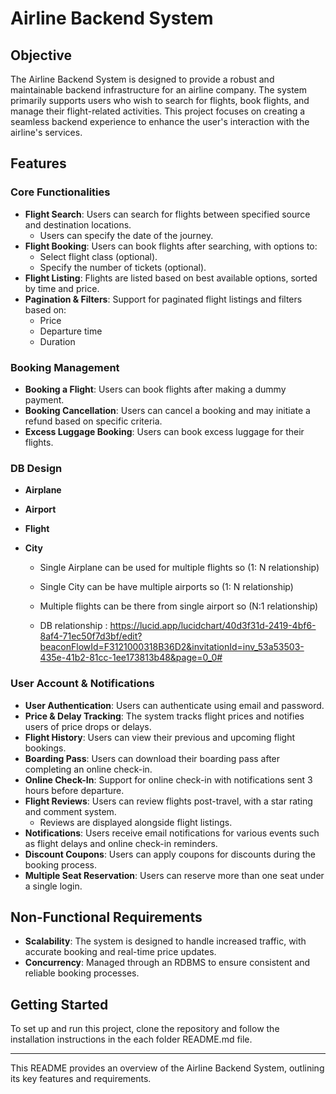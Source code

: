# Airline Backend System

## Objective
The Airline Backend System is designed to provide a robust and maintainable backend infrastructure for an airline company. The system primarily supports users who wish to search for flights, book flights, and manage their flight-related activities. This project focuses on creating a seamless backend experience to enhance the user's interaction with the airline's services.

## Features

### Core Functionalities
- **Flight Search**: Users can search for flights between specified source and destination locations.
  - Users can specify the date of the journey.
- **Flight Booking**: Users can book flights after searching, with options to:
  - Select flight class (optional).
  - Specify the number of tickets (optional).
- **Flight Listing**: Flights are listed based on best available options, sorted by time and price.
- **Pagination & Filters**: Support for paginated flight listings and filters based on:
  - Price
  - Departure time
  - Duration

### Booking Management
- **Booking a Flight**: Users can book flights after making a dummy payment.
- **Booking Cancellation**: Users can cancel a booking and may initiate a refund based on specific criteria.
- **Excess Luggage Booking**: Users can book excess luggage for their flights.

### DB Design
- **Airplane**
- **Airport**
- **Flight**
- **City**

    - Single Airplane can be used for multiple flights so (1: N relationship)
    - Single City can be have multiple airports so (1: N relationship)
    - Multiple flights can be there from single airport so (N:1 relationship)

    - DB relationship : https://lucid.app/lucidchart/40d3f31d-2419-4bf6-8af4-71ec50f7d3bf/edit?beaconFlowId=F3121000318B36D2&invitationId=inv_53a53503-435e-41b2-81cc-1ee173813b48&page=0_0#


### User Account & Notifications
- **User Authentication**: Users can authenticate using email and password.
- **Price & Delay Tracking**: The system tracks flight prices and notifies users of price drops or delays.
- **Flight History**: Users can view their previous and upcoming flight bookings.
- **Boarding Pass**: Users can download their boarding pass after completing an online check-in.
- **Online Check-In**: Support for online check-in with notifications sent 3 hours before departure.
- **Flight Reviews**: Users can review flights post-travel, with a star rating and comment system.
  - Reviews are displayed alongside flight listings.
- **Notifications**: Users receive email notifications for various events such as flight delays and online check-in reminders.
- **Discount Coupons**: Users can apply coupons for discounts during the booking process.
- **Multiple Seat Reservation**: Users can reserve more than one seat under a single login.

## Non-Functional Requirements
- **Scalability**: The system is designed to handle increased traffic, with accurate booking and real-time price updates.
- **Concurrency**: Managed through an RDBMS to ensure consistent and reliable booking processes.

## Getting Started
To set up and run this project, clone the repository and follow the installation instructions in the each folder README.md file.

---

This README provides an overview of the Airline Backend System, outlining its key features and requirements.
